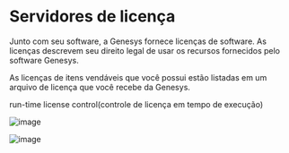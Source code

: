 # Servidores de licença

Junto com seu software, a Genesys fornece licenças de software. As licenças descrevem seu direito legal de usar os recursos fornecidos pelo software Genesys.

As licenças de itens vendáveis ​​que você possui estão listadas em um arquivo de licença que você recebe da Genesys.

run-time license control(controle de licença em tempo de execução)

![image](https://user-images.githubusercontent.com/52088444/154290958-44d62787-59d7-42a9-a0c3-cb48da8a5ef7.png)

![image](https://user-images.githubusercontent.com/52088444/154291243-307f610c-ea93-4c31-b4ea-6e1f8d660118.png)
